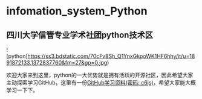 # infomation_system_Python
## 四川大学信管专业学术社团python技术区  

![python]https://ss3.bdstatic.com/70cFv8Sh_Q1YnxGkpoWK1HF6hhy/it/u=1891872133,1372837760&fm=27&gp=0.jpg)

欢迎大家来到这里，python的一大优势就是拥有活跃的开源社区，因此希望大家主动探索学习GitHub，这里有一份[GitHub学习资料(密码: c6js)](https://pan.baidu.com/s/1kbMgID0twVK09wADF3r4XA)，希望大家能大概学习一下下。
